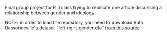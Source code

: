 Final group project for R II class trying to replicate one article discussing a relationship between gender and ideology.

NOTE: in order to load the repository, you need to download Ruth Dassonneville's dataset "left-right-gender.dta" [from this source](https://dataverse.harvard.edu/dataset.xhtml?persistentId=doi:10.7910/DVN/B5VGCD)
